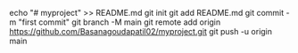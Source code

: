 echo "# myproject" >> README.md
git init
git add README.md
git commit -m "first commit"
git branch -M main
git remote add origin https://github.com/Basanagoudapatil02/myproject.git
git push -u origin main
